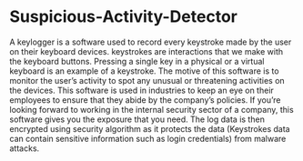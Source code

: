 # Suspicious-Activity-Detector
A keylogger is a software used to record every keystroke made by the user on their keyboard devices. keystrokes are interactions that we make with the keyboard buttons. Pressing a single key in a physical or a virtual keyboard is an example of a keystroke. The motive of this software is to monitor the user’s activity to spot any unusual or threatening activities on the devices. This software is used in industries to keep an eye on their employees to ensure that they abide by the company’s policies. If you’re looking forward to working in the internal security sector of a company, this software gives you the exposure that you need. The log data is then encrypted using security algorithm as it protects the data (Keystrokes data can contain sensitive information such as login credentials) from malware attacks.
